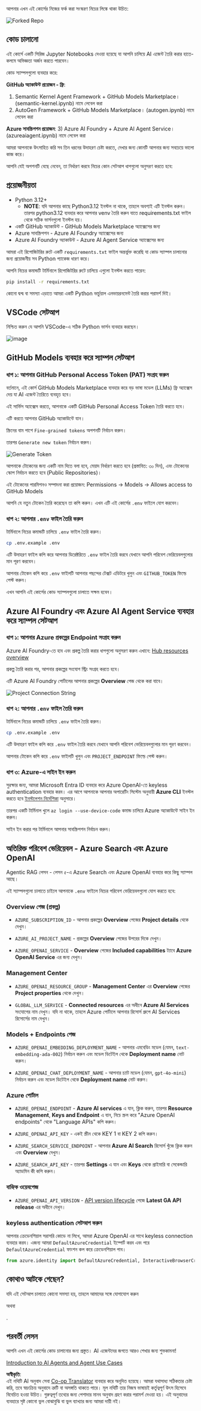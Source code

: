 <!--
CO_OP_TRANSLATOR_METADATA:
{
  "original_hash": "76945069b52a49cd0432ae3e0b0ba22e",
  "translation_date": "2025-07-12T07:47:09+00:00",
  "source_file": "00-course-setup/README.md",
  "language_code": "bn"
}
-->
আপনার এখন এই কোর্সের নিজের ফর্ক করা সংস্করণ নিচের লিঙ্কে থাকা উচিত:

![Forked Repo](../../../translated_images/forked-repo.33f27ca1901baa6a5e13ec3eb1f0ddd3a44d936d91cc8cfb19bfdb9688bd2c3d.bn.png)

## কোড চালানো

এই কোর্সে একটি সিরিজ Jupyter Notebooks দেওয়া হয়েছে যা আপনি চালিয়ে AI এজেন্ট তৈরি করার হাতে-কলমে অভিজ্ঞতা অর্জন করতে পারবেন।

কোড স্যাম্পলগুলো ব্যবহার করে:

**GitHub অ্যাকাউন্ট প্রয়োজন - ফ্রি**:

1) Semantic Kernel Agent Framework + GitHub Models Marketplace। (semantic-kernel.ipynb) নামে লেবেল করা
2) AutoGen Framework + GitHub Models Marketplace। (autogen.ipynb) নামে লেবেল করা

**Azure সাবস্ক্রিপশন প্রয়োজন**:
3) Azure AI Foundry + Azure AI Agent Service। (azureaiagent.ipynb) নামে লেবেল করা

আমরা আপনাকে উৎসাহিত করি সব তিন ধরনের উদাহরণ চেষ্টা করতে, দেখার জন্য কোনটি আপনার জন্য সবচেয়ে ভালো কাজ করে।

আপনি যেই অপশনটি বেছে নেবেন, তা নির্ধারণ করবে নিচের কোন সেটআপ ধাপগুলো অনুসরণ করতে হবে:

## প্রয়োজনীয়তা

- Python 3.12+
  - **NOTE**: যদি আপনার কাছে Python3.12 ইনস্টল না থাকে, তাহলে অবশ্যই এটি ইনস্টল করুন। তারপর python3.12 ব্যবহার করে আপনার venv তৈরি করুন যাতে requirements.txt ফাইল থেকে সঠিক ভার্সনগুলো ইনস্টল হয়।
- একটি GitHub অ্যাকাউন্ট - GitHub Models Marketplace অ্যাক্সেসের জন্য
- Azure সাবস্ক্রিপশন - Azure AI Foundry অ্যাক্সেসের জন্য
- Azure AI Foundry অ্যাকাউন্ট - Azure AI Agent Service অ্যাক্সেসের জন্য

আমরা এই রিপোজিটরির রুটে একটি `requirements.txt` ফাইল অন্তর্ভুক্ত করেছি যা কোড স্যাম্পল চালানোর জন্য প্রয়োজনীয় সব Python প্যাকেজ ধারণ করে।

আপনি নিচের কমান্ডটি টার্মিনালে রিপোজিটরির রুটে চালিয়ে এগুলো ইনস্টল করতে পারেন:

```bash
pip install -r requirements.txt
```

কোনো দ্বন্দ্ব বা সমস্যা এড়াতে আমরা একটি Python ভার্চুয়াল এনভায়রনমেন্ট তৈরি করার পরামর্শ দিই।

## VSCode সেটআপ
নিশ্চিত করুন যে আপনি VSCode-এ সঠিক Python ভার্সন ব্যবহার করছেন।

![image](https://github.com/user-attachments/assets/a85e776c-2edb-4331-ae5b-6bfdfb98ee0e)

## GitHub Models ব্যবহার করে স্যাম্পল সেটআপ

### ধাপ ১: আপনার GitHub Personal Access Token (PAT) সংগ্রহ করুন

বর্তমানে, এই কোর্স GitHub Models Marketplace ব্যবহার করে বড় ভাষা মডেল (LLMs) ফ্রি অ্যাক্সেস দেয় যা AI এজেন্ট তৈরিতে ব্যবহৃত হবে।

এই সার্ভিস অ্যাক্সেস করতে, আপনাকে একটি GitHub Personal Access Token তৈরি করতে হবে।

এটি করতে আপনার GitHub অ্যাকাউন্টে যান।

স্ক্রিনের বাম পাশে `Fine-grained tokens` অপশনটি নির্বাচন করুন।

তারপর `Generate new token` নির্বাচন করুন।

![Generate Token](../../../translated_images/generate-token.9748d7585dd004cb4119b5aac724baff49c3a85791701b5e8ba3274b037c5b66.bn.png)

আপনাকে টোকেনের জন্য একটি নাম দিতে বলা হবে, মেয়াদ নির্ধারণ করতে হবে (প্রস্তাবিত: ৩০ দিন), এবং টোকেনের স্কোপ নির্বাচন করতে হবে (Public Repositories)।

এই টোকেনের পারমিশনও সম্পাদনা করা প্রয়োজন: Permissions -> Models -> Allows access to GitHub Models

আপনি যে নতুন টোকেন তৈরি করেছেন তা কপি করুন। এখন এটি এই কোর্সের `.env` ফাইলে যোগ করবেন।

### ধাপ ২: আপনার `.env` ফাইল তৈরি করুন

টার্মিনালে নিচের কমান্ডটি চালিয়ে `.env` ফাইল তৈরি করুন।

```bash
cp .env.example .env
```

এটি উদাহরণ ফাইল কপি করে আপনার ডিরেক্টরিতে `.env` ফাইল তৈরি করবে যেখানে আপনি পরিবেশ ভেরিয়েবলগুলোর মান পূরণ করবেন।

আপনার টোকেন কপি করে `.env` ফাইলটি আপনার পছন্দের টেক্সট এডিটরে খুলুন এবং `GITHUB_TOKEN` ফিল্ডে পেস্ট করুন।

এখন আপনি এই কোর্সের কোড স্যাম্পলগুলো চালাতে সক্ষম হবেন।

## Azure AI Foundry এবং Azure AI Agent Service ব্যবহার করে স্যাম্পল সেটআপ

### ধাপ ১: আপনার Azure প্রকল্পের Endpoint সংগ্রহ করুন

Azure AI Foundry-তে হাব এবং প্রকল্প তৈরি করার ধাপগুলো অনুসরণ করুন এখানে: [Hub resources overview](https://learn.microsoft.com/en-us/azure/ai-foundry/concepts/ai-resources)

প্রকল্প তৈরি করার পর, আপনার প্রকল্পের সংযোগ স্ট্রিং সংগ্রহ করতে হবে।

এটি Azure AI Foundry পোর্টালের আপনার প্রকল্পের **Overview** পেজ থেকে করা যাবে।

![Project Connection String](../../../translated_images/project-endpoint.8cf04c9975bbfbf18f6447a599550edb052e52264fb7124d04a12e6175e330a5.bn.png)

### ধাপ ২: আপনার `.env` ফাইল তৈরি করুন

টার্মিনালে নিচের কমান্ডটি চালিয়ে `.env` ফাইল তৈরি করুন।

```bash
cp .env.example .env
```

এটি উদাহরণ ফাইল কপি করে `.env` ফাইল তৈরি করবে যেখানে আপনি পরিবেশ ভেরিয়েবলগুলোর মান পূরণ করবেন।

আপনার টোকেন কপি করে `.env` ফাইলটি খুলুন এবং `PROJECT_ENDPOINT` ফিল্ডে পেস্ট করুন।

### ধাপ ৩: Azure-এ সাইন ইন করুন

সুরক্ষার জন্য, আমরা Microsoft Entra ID ব্যবহার করে Azure OpenAI-তে keyless authentication ব্যবহার করব। এর আগে আপনাকে আপনার অপারেটিং সিস্টেম অনুযায়ী **Azure CLI** ইনস্টল করতে হবে [ইনস্টলেশন নির্দেশিকা](https://learn.microsoft.com/cli/azure/install-azure-cli?WT.mc_id=academic-105485-koreyst) অনুসারে।

তারপর একটি টার্মিনাল খুলে `az login --use-device-code` কমান্ড চালিয়ে Azure অ্যাকাউন্টে সাইন ইন করুন।

সাইন ইন করার পর টার্মিনালে আপনার সাবস্ক্রিপশন নির্বাচন করুন।

## অতিরিক্ত পরিবেশ ভেরিয়েবল - Azure Search এবং Azure OpenAI

Agentic RAG লেসন - লেসন ৫-এ Azure Search এবং Azure OpenAI ব্যবহার করে কিছু স্যাম্পল আছে।

এই স্যাম্পলগুলো চালাতে চাইলে আপনাকে `.env` ফাইলে নিচের পরিবেশ ভেরিয়েবলগুলো যোগ করতে হবে:

### Overview পেজ (প্রকল্প)

- `AZURE_SUBSCRIPTION_ID` - আপনার প্রকল্পের **Overview** পেজের **Project details** থেকে দেখুন।

- `AZURE_AI_PROJECT_NAME` - প্রকল্পের **Overview** পেজের উপরের দিকে দেখুন।

- `AZURE_OPENAI_SERVICE` - **Overview** পেজের **Included capabilities** ট্যাবে **Azure OpenAI Service** এর জন্য দেখুন।

### Management Center

- `AZURE_OPENAI_RESOURCE_GROUP` - **Management Center** এর **Overview** পেজের **Project properties** থেকে দেখুন।

- `GLOBAL_LLM_SERVICE` - **Connected resources** এর অধীনে **Azure AI Services** সংযোগের নাম দেখুন। যদি না থাকে, তাহলে Azure পোর্টালে আপনার রিসোর্স গ্রুপে AI Services রিসোর্সের নাম দেখুন।

### Models + Endpoints পেজ

- `AZURE_OPENAI_EMBEDDING_DEPLOYMENT_NAME` - আপনার এমবেডিং মডেল (যেমন, `text-embedding-ada-002`) নির্বাচন করুন এবং মডেল ডিটেইল থেকে **Deployment name** নোট করুন।

- `AZURE_OPENAI_CHAT_DEPLOYMENT_NAME` - আপনার চ্যাট মডেল (যেমন, `gpt-4o-mini`) নির্বাচন করুন এবং মডেল ডিটেইল থেকে **Deployment name** নোট করুন।

### Azure পোর্টাল

- `AZURE_OPENAI_ENDPOINT` - **Azure AI services** এ যান, ক্লিক করুন, তারপর **Resource Management**, **Keys and Endpoint** এ যান, নিচে স্ক্রল করে "Azure OpenAI endpoints" থেকে "Language APIs" কপি করুন।

- `AZURE_OPENAI_API_KEY` - একই স্ক্রীন থেকে KEY 1 বা KEY 2 কপি করুন।

- `AZURE_SEARCH_SERVICE_ENDPOINT` - আপনার **Azure AI Search** রিসোর্স খুঁজে ক্লিক করুন এবং **Overview** দেখুন।

- `AZURE_SEARCH_API_KEY` - তারপর **Settings** এ যান এবং **Keys** থেকে প্রাইমারি বা সেকেন্ডারি অ্যাডমিন কী কপি করুন।

### বাহ্যিক ওয়েবপেজ

- `AZURE_OPENAI_API_VERSION` - [API version lifecycle](https://learn.microsoft.com/en-us/azure/ai-services/openai/api-version-deprecation#latest-ga-api-release) পেজে **Latest GA API release** এর অধীনে দেখুন।

### keyless authentication সেটআপ করুন

আপনার ক্রেডেনশিয়াল সরাসরি কোডে না লিখে, আমরা Azure OpenAI এর সাথে keyless connection ব্যবহার করব। এজন্য আমরা `DefaultAzureCredential` ইম্পোর্ট করব এবং পরে `DefaultAzureCredential` ফাংশন কল করে ক্রেডেনশিয়াল পাব।

```python
from azure.identity import DefaultAzureCredential, InteractiveBrowserCredential
```

## কোথাও আটকে গেছেন?

যদি এই সেটআপ চালাতে কোনো সমস্যা হয়, তাহলে আমাদের সঙ্গে যোগাযোগ করুন

অথবা

.

## পরবর্তী লেসন

আপনি এখন এই কোর্সের কোড চালানোর জন্য প্রস্তুত। AI এজেন্টদের জগতে আরও শেখার জন্য শুভকামনা!

[Introduction to AI Agents and Agent Use Cases](../01-intro-to-ai-agents/README.md)

**অস্বীকৃতি**:  
এই নথিটি AI অনুবাদ সেবা [Co-op Translator](https://github.com/Azure/co-op-translator) ব্যবহার করে অনূদিত হয়েছে। আমরা যথাসাধ্য সঠিকতার চেষ্টা করি, তবে স্বয়ংক্রিয় অনুবাদে ত্রুটি বা অসঙ্গতি থাকতে পারে। মূল নথিটি তার নিজস্ব ভাষায়ই কর্তৃত্বপূর্ণ উৎস হিসেবে বিবেচিত হওয়া উচিত। গুরুত্বপূর্ণ তথ্যের জন্য পেশাদার মানব অনুবাদ গ্রহণ করার পরামর্শ দেওয়া হয়। এই অনুবাদের ব্যবহারে সৃষ্ট কোনো ভুল বোঝাবুঝি বা ভুল ব্যাখ্যার জন্য আমরা দায়ী নই।
